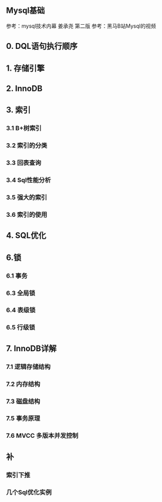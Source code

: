 ## Mysql基础
参考：mysql技术内幕 姜承尧 第二版
参考：黑马B站Mysql的视频

## 0. DQL语句执行顺序
## 1. 存储引擎
## 2. InnoDB
## 3. 索引
### 3.1 B+树索引
### 3.2 索引的分类
### 3.3 回表查询
### 3.4 Sql性能分析
### 3.5 强大的索引
### 3.6 索引的使用
## 4. SQL优化
## 6.锁
### 6.1 事务
### 6.3 全局锁 
### 6.4 表级锁  
### 6.5 行级锁
## 7. InnoDB详解
### 7.1 逻辑存储结构
### 7.2 内存结构
### 7.3 磁盘结构
### 7.5 事务原理
### 7.6 MVCC 多版本并发控制 

## 补
### 索引下推
### 几个Sql优化实例
